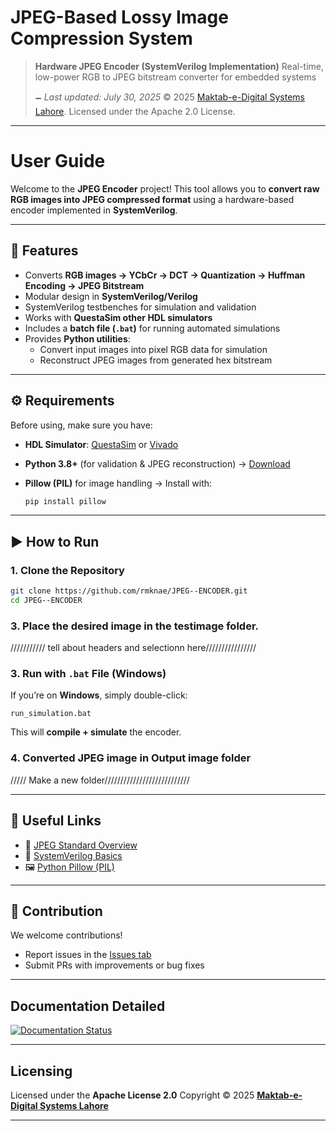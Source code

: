# JPEG-Based Lossy Image Compression System

> **Hardware JPEG Encoder (SystemVerilog Implementation)**
> Real-time, low-power RGB to JPEG bitstream converter for embedded systems
>
> 🗕️ *Last updated: July 30, 2025*
> © 2025 [Maktab-e-Digital Systems Lahore](https://github.com/meds-uet). Licensed under the Apache 2.0 License.

---
# User Guide

Welcome to the **JPEG Encoder** project!
This tool allows you to **convert raw RGB images into JPEG compressed format** using a hardware-based encoder implemented in **SystemVerilog**.

---

## 🚀 Features

* Converts **RGB images → YCbCr → DCT → Quantization → Huffman Encoding → JPEG Bitstream**
* Modular design in **SystemVerilog/Verilog**
* SystemVerilog testbenches for simulation and validation
* Works with **QuestaSim other HDL simulators**
* Includes a **batch file (`.bat`)** for running automated simulations
* Provides **Python utilities**:
  - Convert input images into pixel RGB data for simulation
  - Reconstruct JPEG images from generated hex bitstream

---

## ⚙️ Requirements

Before using, make sure you have:

* **HDL Simulator**: [QuestaSim](https://eda.sw.siemens.com/en-US/ic/questa/) or [Vivado](https://www.xilinx.com/products/design-tools/vivado.html)
* **Python 3.8+** (for validation & JPEG reconstruction) → [Download](https://www.python.org/downloads/)
* **Pillow (PIL)** for image handling → Install with:

  ```bash
  pip install pillow
  ```

---

## ▶️ How to Run

### 1. Clone the Repository

```bash
git clone https://github.com/rmknae/JPEG--ENCODER.git
cd JPEG--ENCODER
```
### 3. Place the desired image in the testimage folder.
 /////////// tell about headers and selectionn here////////////////

### 3. Run with `.bat` File (Windows)

If you’re on **Windows**, simply double-click:

```
run_simulation.bat
```

This will **compile + simulate** the encoder.


### 4. Converted JPEG image in Output image folder


///// Make a new folder///////////////////////////

---

## 📂 Useful Links

* 📘 [JPEG Standard Overview](https://en.wikipedia.org/wiki/JPEG)
* 📗 [SystemVerilog Basics](https://www.chipverify.com/systemverilog/systemverilog-introduction)
* 🖼️ [Python Pillow (PIL)](https://pillow.readthedocs.io/en/stable/)

---

## 🤝 Contribution

We welcome contributions!

* Report issues in the [Issues tab](https://github.com/rmknae/JPEG--ENCODER/issues)
* Submit PRs with improvements or bug fixes

---

## Documentation Detailed

[![Documentation Status](https://meds-jpeg-docs.readthedocs.io/en/badge/?version=latest)](https://meds-jpeg-docs.readthedocs.io/en/latest/?badge=latest)

---

##  Licensing

Licensed under the **Apache License 2.0**
Copyright © 2025
**[Maktab-e-Digital Systems Lahore](https://github.com/meds-uet)**

---
